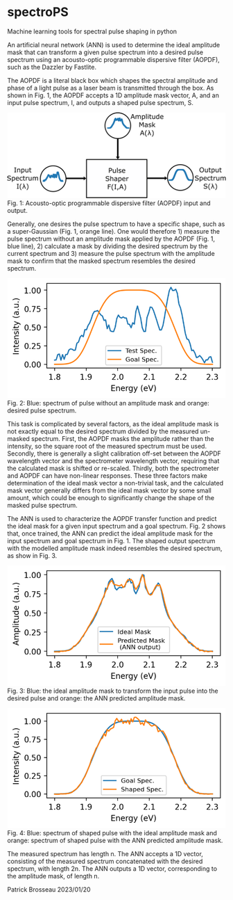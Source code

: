 # spectroPS
Machine learning tools for spectral pulse shaping in python

An artificial neural network (ANN) is used to determine the ideal amplitude mask that can transform a given pulse spectrum into a desired pulse 
spectrum using an acousto-optic programmable dispersive filter (AOPDF), such as the Dazzler by Fastlite.

The AOPDF is a literal black box which shapes the spectral amplitude and phase of a light pulse as a laser beam is transmitted
through the box. As shown in Fig. 1, the AOPDF accepts a 1D amplitude mask vector, A, and an input pulse spectrum, I, and outputs a shaped pulse spectrum, S.

![alt text](https://github.com/pbrosseau/spectroPS/blob/main/spectroPS_pulse_shaper_diagram.png?raw=true)
 <br />Fig. 1: Acousto-optic programmable dispersive filter (AOPDF) input and output.

Generally, one desires the pulse spectrum to have a specific shape, such as a super-Gaussian (Fig. 1, orange line). One would therefore 1) measure the
pulse spectrum without an amplitude mask applied by the AOPDF (Fig. 1, blue line), 2) calculate a mask by dividing the desired spectrum by the 
current spectrum and 3) measure the pulse spectrum with the amplitude mask to confirm that the masked spectrum resembles the
desired spectrum.

![alt text](https://github.com/pbrosseau/spectroPS/blob/main/spectroPS_test_goal.png?raw=true)
 <br />Fig. 2: Blue: spectrum of pulse without an amplitude mask and orange: desired pulse spectrum.

This task is complicated by several factors, as the ideal amplitude mask is not exactly equal to the desired spectrum divided by
the measured un-masked spectrum. First, the AOPDF masks the amplitude rather than the intensity, so the square root of the measured 
spectrum must be used. Secondly, there is generally a slight calibration off-set between the AOPDF wavelength vector and the
spectrometer wavelength vector, requiring that the calculated mask is shifted or re-scaled. Thirdly, both the spectrometer and AOPDF can
have non-linear responses. These three factors make determination of the ideal mask vector a non-trivial task, and the calculated
mask vector generally differs from the ideal mask vector by some small amount, which could be enough to significantly change the
shape of the masked pulse spectrum.

The ANN is used to characterize the AOPDF transfer function and predict the ideal mask for a given input spectrum and a goal spectrum.
Fig. 2 shows that, once trained, the ANN can predict the ideal amplitude mask for the input spectrum and goal spectrum in Fig. 1.
The shaped output spectrum with the modelled amplitude mask indeed resembles the desired spectrum, as show in Fig. 3.

![alt text](https://github.com/pbrosseau/spectroPS/blob/main/spectroPS_masks.png?raw=true)
 <br />Fig. 3: Blue: the ideal amplitude mask to transform the input pulse into the desired pulse and orange: the ANN predicted amplitude mask.

![alt text](https://github.com/pbrosseau/spectroPS/blob/main/spectroPS_predicted_goal.png?raw=true)
 <br />Fig. 4: Blue: spectrum of shaped pulse with the ideal amplitude mask and orange: spectrum of shaped pulse with the ANN predicted amplitude mask.

The measured spectrum has length n. The ANN accepts a 1D vector, consisting of the measured spectrum concatenated with the desired spectrum, 
with length 2n. The ANN outputs a 1D vector, corresponding to the amplitude mask, of length n.

Patrick Brosseau 2023/01/20
